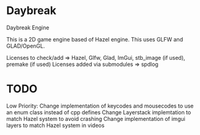 # Daybreak
Daybreak Engine

This is a 2D game engine based of Hazel engine. This uses GLFW and GLAD/OpenGL.


Licenses to check/add => Hazel, Glfw, Glad, ImGui, stb_image (if used), premake (if used)
Licenses added via submodules => spdlog


# TODO
Low Priority:
    Change implementation of keycodes and mousecodes to use an enum class instead of cpp defines
    Change Layerstack implemtation to match Hazel system to avoid crashing
    Change implementation of imgui layers to match Hazel system in videos